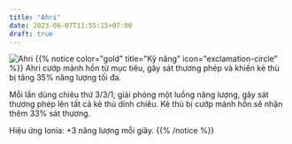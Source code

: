 ```yaml
---
title: "Ahri"
date: 2023-06-07T11:55:15+07:00
draft: true
---
```

![Ahri](https://storage.googleapis.com/www.publish.nocodesites.co.uk/prod/2542/files/24ebd46598df1bdb6a1c9cc90fdae3ec03f9f1b7294b9bbbf64404065ecc2ee0f5bc5f50562398ffcb1c9535c87d47660f73c969d3301054bc57e799a098b398.png)
{{% notice color="gold" title="Kỹ năng" icon="exclamation-circle" %}}
Ahri cướp mảnh hồn từ mục tiêu, gây sát thương phép và khiến kẻ thù bị tăng 35% năng lượng tối đa.

Mỗi lần dùng chiêu thứ 3/3/1, giải phóng một luồng năng lượng, gây sát thương phép lên tất cả kẻ thù dính chiêu. Kẻ thù bị cướp mảnh hồn sẽ nhận thêm 33% sát thương.

Hiệu ứng Ionia: +3 năng lượng mỗi giây.
{{% /notice %}}
